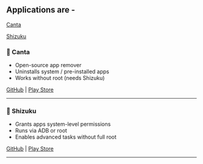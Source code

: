 ## Applications are - 

[Canta](#-Canta)

[Shizuku](#-shizuku)

### 🔹 Canta  
- Open-source app remover  
- Uninstalls system / pre-installed apps  
- Works without root (needs Shizuku)  

[GitHub](https://github.com/samolego/Canta) | [Play Store](https://play.google.com/store/apps/details?id=io.github.samolego.canta)  

---

### 🔹 Shizuku  
- Grants apps system-level permissions  
- Runs via ADB or root  
- Enables advanced tasks without full root  

[GitHub](https://github.com/RikkaApps/Shizuku) | [Play Store](https://play.google.com/store/apps/details?id=moe.shizuku.privileged.api)  

---
